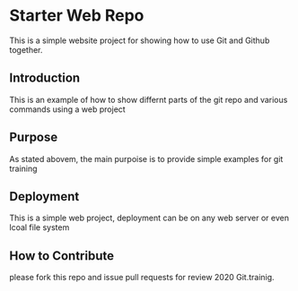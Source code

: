 # Starter Web Repo
This is a simple website project for 
showing how to use Git and Github together. 

## Introduction
This is an example of how to show differnt parts 
of the git repo and various commands 
using a web project

## Purpose
As stated abovem, the main purpoise is to 
provide simple examples for git training
## Deployment
This is a simple web project, deployment
can be on any web server or even lcoal
file system 

## How to Contribute

please fork this repo and issue pull requests for review
2020 Git.trainig.